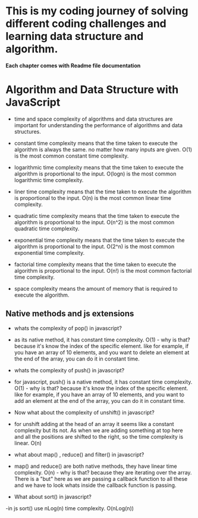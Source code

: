 # This is my coding journey of solving different coding challenges and learning data structure and algorithm.

**Each chapter comes with Readme file documentation**

# Algorithm and Data Structure with JavaScript

- time and space complexity of algorithms and data structures are important for understanding the performance of algorithms and data structures.

- constant time complexity means that the time taken to execute the algorithm is always the same. no matter how many inputs are given. O(1) is the most common constant time complexity.

- logarithmic time complexity means that the time taken to execute the algorithm is proportional to the input. O(logn) is the most common logarithmic time complexity.

- liner time complexity means that the time taken to execute the algorithm is proportional to the input. O(n) is the most common linear time complexity.

- quadratic time complexity means that the time taken to execute the algorithm is proportional to the input. O(n^2) is the most common quadratic time complexity.

- exponential time complexity means that the time taken to execute the algorithm is proportional to the input. O(2^n) is the most common exponential time complexity.

- factorial time complexity means that the time taken to execute the algorithm is proportional to the input. O(n!) is the most common factorial time complexity.

- space complexity means the amount of memory that is required to execute the algorithm.

## Native methods and js extensions

- whats the complexity of pop() in javascript?
- as its native method, it has constant time complexity.
  O(1) - why is that? because it's know the index of the specific element. like for example, if you have an array of 10 elements, and you want to delete an element at the end of the array, you can do it in constant time.

- whats the complexity of push() in javascript?
- for javascript, push() is a native method, it has constant time complexity. O(1) - why is that? because it's know the index of the specific element. like for example, if you have an array of 10 elements, and you want to add an element at the end of the array, you can do it in constant time.

- Now what about the complexity of unshift() in javascript?
- for unshift adding at the head of an array it seems like a constant complexity but its not. As when we are adding something at top here and all the positions are shifted to the right, so the time complexity is linear. O(n)

- what about map() , reduce() and filter() in javascript?
- map() and reduce() are both native methods, they have linear time complexity. O(n) - why is that? because they are iterating over the array. There is a "but" here as we are passing a callback function to all these and we have to look whats inside the callback function is passing.

- What about sort() in javascript?

-in js sort() use nLog(n) time complexity. O(nLog(n))
